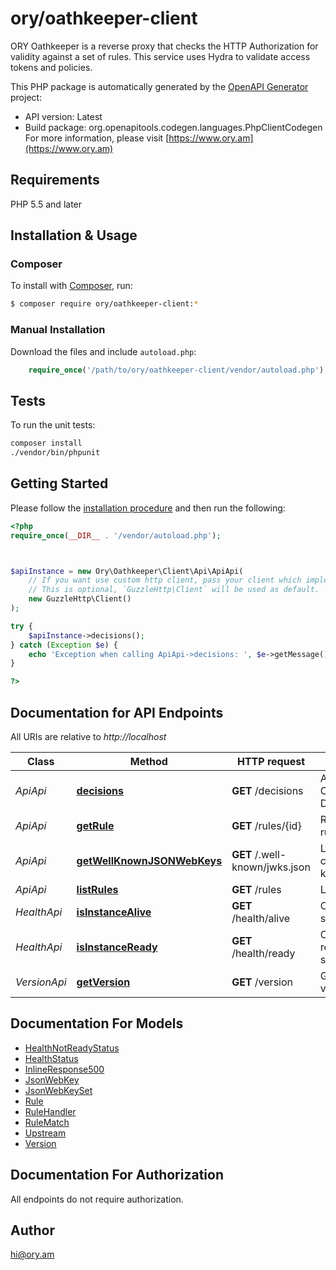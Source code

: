 # ory/oathkeeper-client

ORY Oathkeeper is a reverse proxy that checks the HTTP Authorization for validity against a set of rules. This service uses Hydra to validate access tokens and policies.

This PHP package is automatically generated by the [OpenAPI Generator](https://openapi-generator.tech) project:

- API version: Latest
- Build package: org.openapitools.codegen.languages.PhpClientCodegen
For more information, please visit [https://www.ory.am](https://www.ory.am)

## Requirements

PHP 5.5 and later

## Installation & Usage

### Composer

To install with [Composer](http://getcomposer.org/), run:

```bash
$ composer require ory/oathkeeper-client:*
```

### Manual Installation

Download the files and include `autoload.php`:

```php
    require_once('/path/to/ory/oathkeeper-client/vendor/autoload.php');
```

## Tests

To run the unit tests:

```bash
composer install
./vendor/bin/phpunit
```

## Getting Started

Please follow the [installation procedure](#installation--usage) and then run the following:

```php
<?php
require_once(__DIR__ . '/vendor/autoload.php');



$apiInstance = new Ory\Oathkeeper\Client\Api\ApiApi(
    // If you want use custom http client, pass your client which implements `GuzzleHttp\ClientInterface`.
    // This is optional, `GuzzleHttp\Client` will be used as default.
    new GuzzleHttp\Client()
);

try {
    $apiInstance->decisions();
} catch (Exception $e) {
    echo 'Exception when calling ApiApi->decisions: ', $e->getMessage(), PHP_EOL;
}

?>
```

## Documentation for API Endpoints

All URIs are relative to *http://localhost*

Class | Method | HTTP request | Description
------------ | ------------- | ------------- | -------------
*ApiApi* | [**decisions**](docs/Api/ApiApi.md#decisions) | **GET** /decisions | Access Control Decision API
*ApiApi* | [**getRule**](docs/Api/ApiApi.md#getrule) | **GET** /rules/{id} | Retrieve a rule
*ApiApi* | [**getWellKnownJSONWebKeys**](docs/Api/ApiApi.md#getwellknownjsonwebkeys) | **GET** /.well-known/jwks.json | Lists cryptographic keys
*ApiApi* | [**listRules**](docs/Api/ApiApi.md#listrules) | **GET** /rules | List all rules
*HealthApi* | [**isInstanceAlive**](docs/Api/HealthApi.md#isinstancealive) | **GET** /health/alive | Check alive status
*HealthApi* | [**isInstanceReady**](docs/Api/HealthApi.md#isinstanceready) | **GET** /health/ready | Check readiness status
*VersionApi* | [**getVersion**](docs/Api/VersionApi.md#getversion) | **GET** /version | Get service version


## Documentation For Models

 - [HealthNotReadyStatus](docs/Model/HealthNotReadyStatus.md)
 - [HealthStatus](docs/Model/HealthStatus.md)
 - [InlineResponse500](docs/Model/InlineResponse500.md)
 - [JsonWebKey](docs/Model/JsonWebKey.md)
 - [JsonWebKeySet](docs/Model/JsonWebKeySet.md)
 - [Rule](docs/Model/Rule.md)
 - [RuleHandler](docs/Model/RuleHandler.md)
 - [RuleMatch](docs/Model/RuleMatch.md)
 - [Upstream](docs/Model/Upstream.md)
 - [Version](docs/Model/Version.md)


## Documentation For Authorization

All endpoints do not require authorization.

## Author

hi@ory.am

